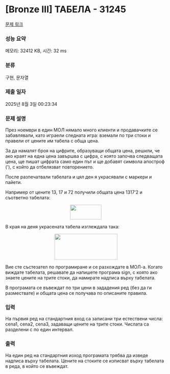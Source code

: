 # [Bronze III] ТАБЕЛА - 31245 

[문제 링크](https://www.acmicpc.net/problem/31245) 

### 성능 요약

메모리: 32412 KB, 시간: 32 ms

### 분류

구현, 문자열

### 제출 일자

2025년 8월 3일 00:23:34

### 문제 설명

<p>През ноември в един МОЛ нямало много клиенти и продавачките се забавлявали, като играели следната игра: вземали по три стоки и правели от цените им табела с обща цена.</p>

<p>За да намалят броя на цифрите, образуващи общата цена, решили, че ако краят на една цена завършва с цифра, с която започва следващата цена, ще пишат цифрата само един път и ще добавят символа апостроф ('), с който да отбелязват повторението.</p>

<p>После разпечатвали табелата и цял ден я украсявали с маркери и пайети.</p>

<p>Например от цените 13, 17 и 72 получили общата цена 1317’2 и съответно табелата:</p>

<p style="text-align: center;"><img alt="" src="https://upload.acmicpc.net/1eade03c-93fd-4f8d-b3fb-6a3d158e30ed/-/preview/" style="width: 98px; height: 46px;"></p>

<p>В края на деня украсената табела изглеждала така:</p>

<p style="text-align: center;"><img alt="" src="https://upload.acmicpc.net/b155d8ad-9a55-45fa-8f7a-9e75dcc920b6/-/preview/" style="width: 197px; height: 81px;"></p>

<p>Вие сте състезател по програмиране и се разхождате в МОЛ-а. Когато виждате табелата, решавате да напишете програма sign, с която ако знаете цените на трите стоки, да намирате надписа върху табелата.</p>

<p>В програмата се въвеждат по три цени в зададения ред (без да ги размествате) и общата цена се получава по описаните правила.</p>

### 입력 

 <p>На първия ред на стандартния вход са записани три естествени числа: cena1, cena2, cena3, задаващи цените на трите стоки. Числата са разделени с по един интервал.</p>

### 출력 

 <p>На един ред на стандартния изход програмата трябва да изведе надписа върху табелата. Цените на стоките се изписват върху табелата в реда, в който се въвеждат.</p>

